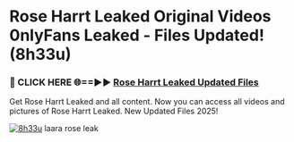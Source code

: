 # Rose Harrt Leaked Original Videos 0nlyFans Leaked - Files Updated! (8h33u)

<h3>🔴 CLICK HERE 🌐==►► <a href="https://best4dudes.click/HH4t6V" rel="nofollow">Rose Harrt Leaked Updated Files</a></h3>

Get Rose Harrt Leaked and all content. Now you can access all videos and pictures of Rose Harrt Leaked. New Updated Files 2025!

[![8h33u](https://github.com/user-attachments/assets/8c521d6e-e6e3-4a75-9320-d58ab9d79d5b)](https://best4dudes.click/HH4t6V)
laara rose leak